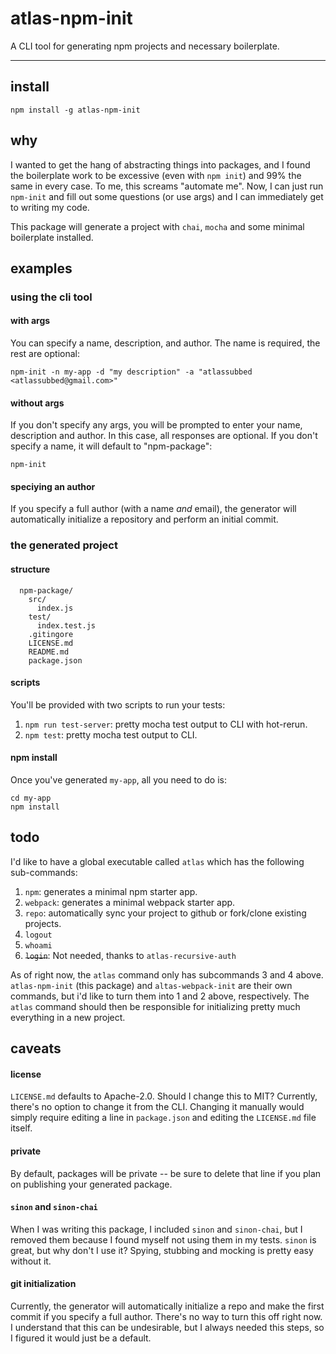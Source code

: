 # atlas-npm-init

A CLI tool for generating npm projects and necessary boilerplate.

---

## install

```
npm install -g atlas-npm-init
```

## why

I wanted to get the hang of abstracting things into packages, and I found the boilerplate work to be excessive (even with `npm init`) and 99% the same in every case. To me, this screams "automate me". Now, I can just run `npm-init` and fill out some questions (or use args) and I can immediately get to writing my code.

This package will generate a project with `chai`, `mocha` and some minimal boilerplate installed.

## examples

### using the cli tool

#### with args

You can specify a name, description, and author. The name is required, the rest are optional:

```
npm-init -n my-app -d "my description" -a "atlassubbed <atlassubbed@gmail.com>"
```

#### without args

If you don't specify any args, you will be prompted to enter your name, description and author. In this case, all responses are optional. If you don't specify a name, it will default to "npm-package":

```
npm-init
```

#### speciying an author

If you specify a full author (with a name *and* email), the generator will automatically initialize a repository and perform an initial commit.

### the generated project

#### structure

```
  npm-package/
    src/
      index.js
    test/
      index.test.js
    .gitingore
    LICENSE.md
    README.md
    package.json
```

#### scripts

You'll be provided with two scripts to run your tests:

  1. `npm run test-server`: pretty mocha test output to CLI with hot-rerun.
  2. `npm test`: pretty mocha test output to CLI.

#### npm install

Once you've generated `my-app`, all you need to do is:

```
cd my-app
npm install
```

## todo

I'd like to have a global executable called `atlas` which has the following sub-commands:

  1. `npm`: generates a minimal npm starter app.
  2. `webpack`: generates a minimal webpack starter app.
  3. `repo`: automatically sync your project to github or fork/clone existing projects.
  4. `logout`
  5. `whoami`
  6. ~~`login`~~: Not needed, thanks to `atlas-recursive-auth`

As of right now, the `atlas` command only has subcommands 3 and 4 above. `atlas-npm-init` (this package) and `altas-webpack-init` are their own commands, but i'd like to turn them into 1 and 2 above, respectively. The `atlas` command should then be responsible for initializing pretty much everything in a new project.

## caveats

#### license

`LICENSE.md` defaults to Apache-2.0. Should I change this to MIT? Currently, there's no option to change it from the CLI. Changing it manually would simply require editing a line in `package.json` and editing the `LICENSE.md` file itself.

#### private

By default, packages will be private -- be sure to delete that line if you plan on publishing your generated package.

#### `sinon` and `sinon-chai`

When I was writing this package, I included `sinon` and `sinon-chai`, but I removed them because I found myself not using them in my tests. `sinon` is great, but why don't I use it? Spying, stubbing and mocking is pretty easy without it.

#### git initialization

Currently, the generator will automatically initialize a repo and make the first commit if you specify a full author. There's no way to turn this off right now. I understand that this can be undesirable, but I always needed this steps, so I figured it would just be a default.